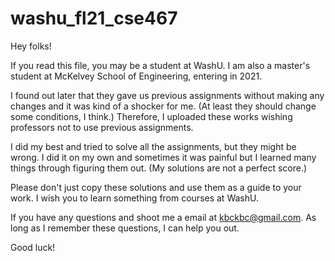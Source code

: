 # washu_fl21_cse467

Hey folks!

If you read this file, you may be a student at WashU.
I am also a master's student at McKelvey School of Engineering, entering in 2021.

I found out later that they gave us previous assignments without making any changes and it was kind of a shocker for me. 
(At least they should change some conditions, I think.)
Therefore, I uploaded these works wishing professors not to use previous assignments.

I did my best and tried to solve all the assignments, but they might be wrong.
I did it on my own and sometimes it was painful but I learned many things through figuring them out.
(My solutions are not a perfect score.)

Please don't just copy these solutions and use them as a guide to your work. 
I wish you to learn something from courses at WashU.

If you have any questions and shoot me a email at kbckbc@gmail.com.
As long as I remember these questions, I can help you out.

Good luck!
